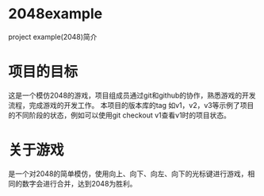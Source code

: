 2048example
===========

project example(2048)简介

# 项目的目标 
这是一个模仿2048的游戏，项目组成员通过git和github的协作，熟悉游戏的开发流程，完成游戏的开发工作。
本项目的版本库的tag 如v1，v2，v3等示例了项目的不同阶段的状态，例如可以使用git checkout v1查看v1时的项目状态。

# 关于游戏
是一个对2048的简单模仿，使用向上、向下、向左、向下的光标键进行游戏，相同的数字会进行合并，达到2048为胜利。
